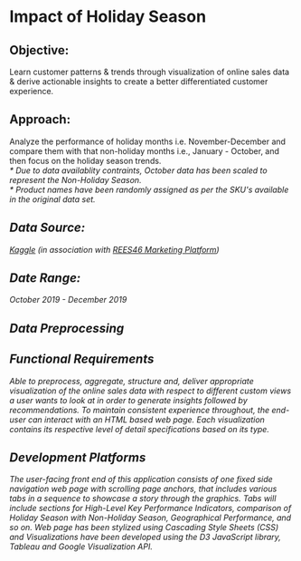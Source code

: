 # Impact of Holiday Season

## Objective:
Learn customer patterns & trends through visualization of online sales data & derive actionable insights to create a better differentiated customer experience.

## Approach:
Analyze the performance of holiday months i.e. November-December and compare them with that non-holiday months i.e., January - October, and then focus on the holiday season trends.  
<i>* Due to data availablity contraints, October data has been scaled to represent the Non-Holiday Season.<i>  
<i>* Product names have been randomly assigned as per the SKU's available in the original data set.<i>

## Data Source:
<a href="https://www.kaggle.com/mkechinov/ecommerce-events-history-in-cosmetics-shop" target=_blank>Kaggle</a> (in association with <a href="https://rees46.com/" target=_blank>REES46 Marketing Platform</a>)

## Date Range:
October 2019 - December 2019

## Data Preprocessing


## Functional Requirements
Able to preprocess, aggregate, structure and, deliver appropriate visualization of the online sales data with respect to different custom views a user wants to look at in order to generate insights followed by recommendations.  To maintain consistent experience throughout, the end-user can interact with an HTML based web page. Each visualization contains its respective level of detail specifications based on its type.

## Development Platforms
The user-facing front end of this application consists of one fixed side navigation web page with scrolling page anchors, that includes various tabs in a sequence to showcase a story through the graphics. Tabs will include sections for High-Level Key Performance Indicators, comparison of Holiday Season with Non-Holiday Season, Geographical Performance, and so on. Web page has been stylized using Cascading Style Sheets (CSS) and Visualizations have been developed using the D3 JavaScript library, Tableau and Google Visualization API.
